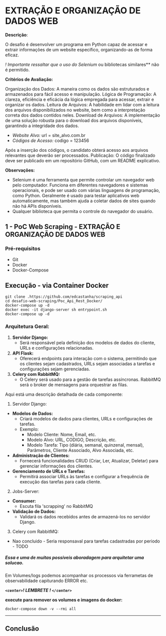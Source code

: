 # EXTRAÇÃO E ORGANIZAÇÃO DE DADOS WEB

**Descrição**:

O desafio é desenvolver um programa em Python capaz de acessar e extrair informações de um website específico, organizando-as de forma eficaz.

*! Importante ressaltar que o uso do Selenium* ou bibliotecas similares** não é permitido.

**Critérios de Avaliação:**

 Organização dos Dados: A maneira como os dados são estruturados e armazenados para fácil acesso e manipulação.
 Lógica de Programação: A clareza, eficiência e eficácia da lógica empregada para acessar, extrair e organizar os dados.
 Leitura de Arquivos: A habilidade em lidar com a leitura dos arquivos disponibilizados no website, bem como a interpretação correta dos dados contidos neles.
 Download de Arquivos: A implementação de uma solução robusta para o download dos arquivos disponíveis, garantindo a integridade dos dados.

* *Website Alvo:*
  url = site_alvo.com.br
* *Códigos de Acesso:*
  codigo = 123456

Após a inserção dos códigos, o candidato obterá acesso aos arquivos relevantes que deverão ser processados.
Publicação: O código finalizado deve ser publicado em um repositório GitHub, com um README explicativo.

**Observações:**

* Selenium é uma ferramenta que permite controlar um navegador web pelo computador. Funciona em diferentes navegadores e sistemas operacionais, e pode ser usado com várias linguagens de programação, como Python. Geralmente é usado para testar aplicativos web automaticamente, mas também ajuda a coletar dados de sites quando não há APIs disponíveis.
* Qualquer biblioteca que permita o controle do navegador do usuário.

## 1 - PoC Web Scraping - EXTRAÇÃO E ORGANIZAÇÃO DE DADOS WEB

### Pré-requisitos

- Git
- Docker
- Docker-Compose

## Execução  - via Container Docker

```
git clone .https://github.com/edcastanha/scraping_api
cd desafio-web-scraping/Poc_Api_Rest_Docker/
docker-compose up -d
docker exec -it django-server sh entrypoint.sh
docker-compose up -d 
```

### Arquitetura Geral:

1. **Servidor Django:**
   * Será responsável pela definição dos modelos de dados do cliente, URLs e configurações relacionadas.
2. **API Flask:**
   * Oferecerá endpoints para interação com o sistema, permitindo que os clientes sejam cadastrados, URLs sejam associadas a tarefas e configurações sejam gerenciadas.
3. **Celery com RabbitMQ:**
   * O Celery será usado para a gestão de tarefas assíncronas. RabbitMQ será o broker de mensagens para orquestrar as filas.

Aqui está uma descrição detalhada de cada componente:

1. Servidor Django:

* **Modelos de Dados:**
  * Criará modelos de dados para clientes, URLs e configurações de tarefas.
  * Exemplo:
    * Modelo Cliente: Nome, Email, etc.
    * Modelo Alvo: URL, CODIGO, Descrição, etc.
    * Modelo Tarefa: Tipo (diária, semanal, quinzenal, mensal), Parâmetros, Cliente Associado, Alvo Associada, etc.
* **Administração de Clientes:**
  * Fornecerá funcionalidades CRUD (Criar, Ler, Atualizar, Deletar) para gerenciar informações dos clientes.
* **Gerenciamento de URLs e Tarefas:**
  * Permitirá associar URLs às tarefas e configurar a frequência de execução das tarefas para cada cliente.

2. Jobs-Server:

* **Consumer:**
  * Escuta fila 'scrapping' no RabbitMQ
* **Validação de Dados:**
  * Validará os dados recebidos antes de armazená-los no servidor Django.

3. Celery com RabbitMQ:

* Nao concluido - Seria responsaval para tarefas cadastradas por periodo - TODO

##### Essa e uma de muitas possiveis aboradagem para arquitetar uma solucao.

Em Volumes/logs podemos acompanhar os processos via ferrametas de observabilidade capiturando ERROR  etc.

***`<center>`! LEMBRETE ! `</center>`***

 **execute para remover os volumes e imagens do docker:**

```
docker-compose down -v --rmi all
```

---

## Conclusão
